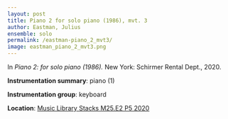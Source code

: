 ```yaml
---
layout: post
title: Piano 2 for solo piano (1986), mvt. 3
author: Eastman, Julius
ensemble: solo
permalink: /eastman-piano_2_mvt3/
image: eastman_piano_2_mvt3.png
---
```


In *Piano 2: for solo piano (1986).* New York: Schirmer Rental Dept., 2020.

**Instrumentation summary**: piano (1)

**Instrumentation group**: keyboard

**Location**: <a href="https://tufts-primo.hosted.exlibrisgroup.com/permalink/f/bnf7qa/01TUN_ALMA21281768840003851" target="_blank"> Music Library Stacks M25.E2 P5 2020</a>
